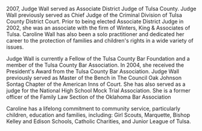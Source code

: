 ﻿---
fname: 'Caroline'
lname: 'Wall'
id: 861
published: False
layout: judge-bio
---
2007, Judge Wall served as Associate District Judge of Tulsa
County. Judge Wall previously served as Chief Judge of the Criminal
Division of Tulsa County District Court. Prior to being elected
Associate District Judge in 2002, she was an associate with the firm of
Winters, King & Associates of Tulsa. Caroline Wall has also been a solo
practitioner and dedicated her career to the protection of families and
children's rights in a wide variety of issues.

Judge Wall is currently a Fellow of the Tulsa County Bar Foundation and
a member of the Tulsa County Bar Association. In 2004, she received the
President's Award from the Tulsa County Bar Association. Judge Wall
previously served as Master of the Bench in The Council Oak Johnson
Sontag Chapter of the American Inns of Court. She has also served as a
judge for the National High School Mock Trial Association. She is a
former officer of the Family Law Section of the Oklahoma Bar Association

Caroline has a lifelong commitment to community service, particularly
children, education and families, including: Girl Scouts, Marquette,
Bishop Kelley and Edison Schools, Catholic Charities, and Junior League
of Tulsa.
